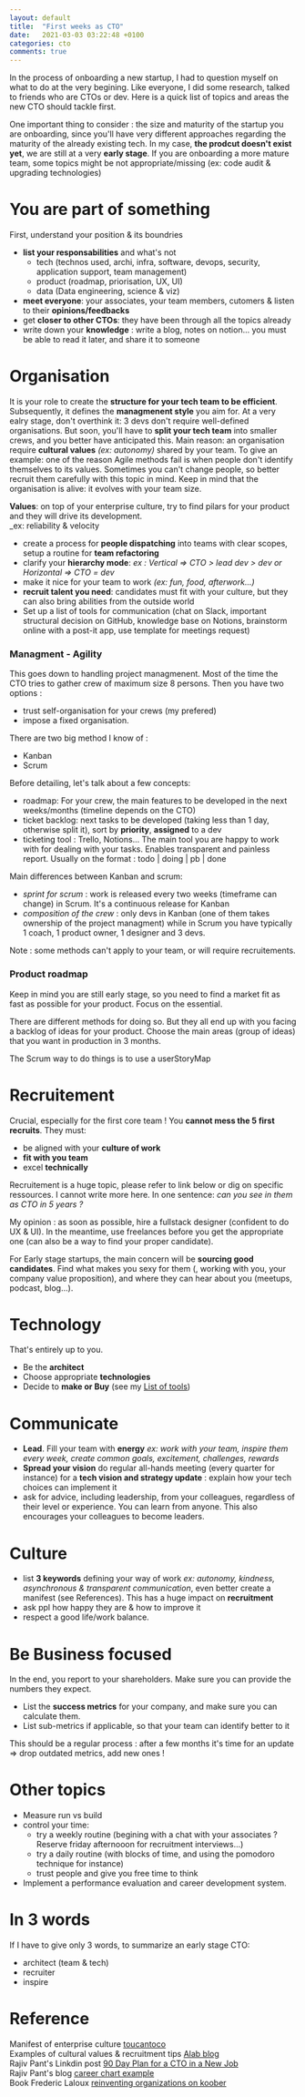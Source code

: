 ```yaml
---
layout: default
title:  "First weeks as CTO"
date:   2021-03-03 03:22:48 +0100
categories: cto
comments: true
---
```


In the process of onboarding a new startup, I had to question myself on what to do at the very begining. Like everyone, I did some research, talked to friends who are CTOs or dev. Here is a quick list of topics and areas the new CTO should tackle first.  

One important thing to consider : the size and maturity of the startup you are onboarding, since you'll have very different approaches regarding the maturity of the already existing tech. In my case, **the prodcut doesn't exist yet**, we are still at a very **early stage**. If you are onboarding a more mature team, some topics might be not appropriate/missing (ex: code audit & upgrading technologies)

# You are part of something
First, understand your position & its boundries

* **list your responsabilities** and what's not
  * tech (technos used, archi, infra, software, devops, security, application support, team management)
  * product (roadmap, priorisation, UX, UI)
  * data (Data engineering, science & viz)
* **meet everyone**: your associates, your team members, cutomers & listen to their **opinions/feedbacks**
* get **closer to other CTOs**: they have been through all the topics already
* write down your **knowledge** : write a blog, notes on notion... you must be able to read it later, and share it to someone


# Organisation
It is your role to create the **structure for your tech team to be efficient**. Subsequently, it defines the **managmenent style** you aim for. At a very ealry stage, don't overthink it: 3 devs don't require well-defined organisations. But soon, you'll have to **split your tech team** into smaller crews, and you better have anticipated this. Main reason: an organisation require **cultural values** _(ex: autonomy)_ shared by your team. To give an example: one of the reason Agile methods fail is when people don't identify themselves to its values. Sometimes you can't change people, so better recruit them carefully with this topic in mind. Keep in mind that the organisation is alive: it evolves with your team size.

**Values**: on top of your enterprise culture, try to find pilars for your product and they will drive its development.  
_ex: reliability & velocity  

* create a process for **people dispatching** into teams with clear scopes, setup a routine for **team refactoring**
* clarify your **hierarchy mode**: _ex : Vertical => CTO > lead dev > dev or Horizontal => CTO = dev_
* make it nice for your team to work _(ex: fun, food, afterwork...)_
* **recruit talent you need**: candidates must fit with your culture, but they can also bring abilities from the outside world
* Set up a list of tools for communication (chat on Slack, important structural decision on GitHub, knowledge base on Notions, brainstorm online with a post-it app, use template for meetings request)

### Managment - Agility
This goes down to handling project managmenent. Most of the time the CTO tries to gather crew of maximum size 8 persons. Then you have two options :
* trust self-organisation for your crews (my prefered)
* impose a fixed organisation.

There are two big method I know of :
* Kanban
* Scrum

Before detailing, let's talk about a few concepts:
- roadmap: For your crew, the main features to be developed in the next weeks/months (timeline depends on the CTO)
- ticket backlog: next tasks to be developed (taking less than 1 day, otherwise split it), sort by **priority**, **assigned** to a dev
- ticketing tool : Trello, Notions... The main tool you are happy to work with for dealing with your tasks. Enables transparent and painless report. Usually on the format : todo | doing | pb | done

Main differences between Kanban and scrum:
-  _sprint for scrum_ : work is released every two weeks (timeframe can change) in Scrum. It's a continuous release for Kanban
- _composition of the crew_ : only devs in Kanban (one of them takes ownership of the project managment) while in Scrum you have typically 1 coach, 1 product owner, 1 designer and 3 devs.

Note : some methods can't apply to your team, or will require recruitements.

### Product roadmap
Keep in mind you are still early stage, so you need to find a market fit as fast as possible for your product. Focus on the essential.  

There are different methods for doing so. But they all end up with you facing a backlog of ideas for your product. Choose the main areas (group of ideas) that you want in production in 3 months.  

The Scrum way to do things is to use a userStoryMap


# Recruitement
Crucial, especially for the first core team ! You **cannot mess the 5 first recruits**. They must:
- be aligned with your **culture of work**
- **fit with you team**
- excel **technically**  

Recruitement is a huge topic, please refer to link below or dig on specific ressources. I cannot write more here. In one sentence: _can you see in them as CTO in 5 years ?_

My opinion : as soon as possible, hire a fullstack designer (confident to do UX & UI). In the meantime, use freelances before you get the appropriate one (can also be a way to find your proper candidate).

For Early stage startups, the main concern will be **sourcing good candidates**. Find what makes you sexy for them (, working with you, your company value proposition), and where they can hear about you (meetups, podcast, blog...).

# Technology

That's entirely up to you.

* Be the **architect**
* Choose appropriate **technologies**
* Decide to **make or Buy**  (see my [List of tools](/assets/Tools-for-CTO.md))

# Communicate

* **Lead**. Fill your team with **energy** _ex: work with your team, inspire them every week, create common goals, excitement, challenges, rewards_
* **Spread your vision** do regular all-hands meeting (every quarter for instance) for a **tech vision and strategy update** : explain how your tech choices can implement it
* ask for advice, including leadership, from your colleagues, regardless of their level or experience. You can learn from anyone. This also encourages your colleagues to become leaders.

# Culture

* list **3 keywords** defining your way of work _ex: autonomy, kindness, asynchronous & transparent communication_, even better create a manifest (see References). This has a huge impact on **recruitment**
* ask ppl how happy they are & how to improve it
* respect a good life/work balance.

# Be Business focused
In the end, you report to your shareholders. Make sure you can provide the numbers they expect.

* List the **success metrics** for your company, and make sure you can calculate them.
* List sub-metrics if applicable, so that your team can identify better to it

This should be a regular process : after a few months it's time for an update => drop outdated metrics, add new ones !


# Other topics
* Measure run vs build
* control your time:
  * try a weekly routine (begining with a chat with your associates ? Reserve friday afternooon for recruitment interviews...)
  * try a daily routine (with blocks of time, and using the pomodoro technique for instance)
  * trust people and give you free time to think
* Implement a performance evaluation and career development system.

# In 3 words
If I have to give only 3 words, to summarize an early stage CTO:
* architect (team & tech)
* recruiter
* inspire

# Reference
Manifest of enterprise culture [toucantoco](https://toucantoco.com/blog/nos-5-valeurs-startup-dataviz/)  
Examples of cultural values & recruitment tips [Alab blog](https://blog.alan.com/conference/people-talks-1-culture-dentreprise-definir-vos-valeurs-pour-recruter)  
Rajiv Pant's Linkdin post [90 Day Plan for a CTO in a New Job](https://www.linkedin.com/pulse/90-day-plan-cto-new-job-rajiv-pant/)  
Rajiv Pant's blog [career chart example](https://www.rajiv.com/blog/2012/12/17/tech-career-tracks-v2/)  
Book Frederic Laloux [reinventing organizations on koober](https://koober.com/fr/fiche/r%C3%A9sum%C3%A9-de-reinventing-organizations)
